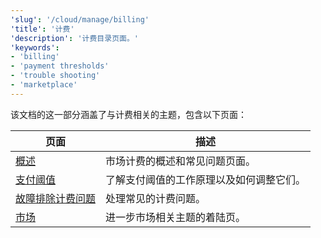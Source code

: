 ```yaml
---
'slug': '/cloud/manage/billing'
'title': '计费'
'description': '计费目录页面。'
'keywords':
- 'billing'
- 'payment thresholds'
- 'trouble shooting'
- 'marketplace'
---
```




该文档的这一部分涵盖了与计费相关的主题，包含以下页面：

| 页面                                   | 描述                                                               |
|---------------------------------------|--------------------------------------------------------------------|
| [概述](/cloud/marketplace/marketplace-billing)                       | 市场计费的概述和常见问题页面。                                      | 
| [支付阈值](/cloud/billing/payment-thresholds)             | 了解支付阈值的工作原理以及如何调整它们。                           |
| [故障排除计费问题](/manage/troubleshooting-billing-issues) | 处理常见的计费问题。                                              |
| [市场](/cloud/manage/)                    | 进一步市场相关主题的着陆页。                                     |
